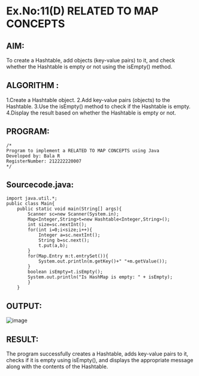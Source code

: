 # Ex.No:11(D) RELATED TO MAP CONCEPTS

## AIM:
To create a Hashtable, add objects (key-value pairs) to it, and check whether the Hashtable is empty or not using the isEmpty() method.
## ALGORITHM :
1.Create a Hashtable object.
2.Add key-value pairs (objects) to the Hashtable.
3.Use the isEmpty() method to check if the Hashtable is empty.
4.Display the result based on whether the Hashtable is empty or not.



## PROGRAM:
 ```
/*
Program to implement a RELATED TO MAP CONCEPTS using Java
Developed by: Bala R
RegisterNumber: 212222220007
*/
```

## Sourcecode.java:
```
import java.util.*;
public class Main{
    public static void main(String[] args){
        Scanner sc=new Scanner(System.in);
        Map<Integer,String>t=new Hashtable<Integer,String>();
        int size=sc.nextInt();
        for(int i=0;i<size;i++){
            Integer a=sc.nextInt();
            String b=sc.next();
            t.put(a,b);
        }
        for(Map.Entry m:t.entrySet()){
            System.out.println(m.getKey()+" "+m.getValue());
        }
        boolean isEmpty=t.isEmpty();
        System.out.println("Is HashMap is empty: " + isEmpty);
        }
    }
```

## OUTPUT:

![image](https://github.com/user-attachments/assets/0536940b-87fc-4aca-8c20-8a537b1a900b)

## RESULT:
The program successfully creates a Hashtable, adds key-value pairs to it, checks if it is empty using isEmpty(), and displays the appropriate message along with the contents of the Hashtable.
